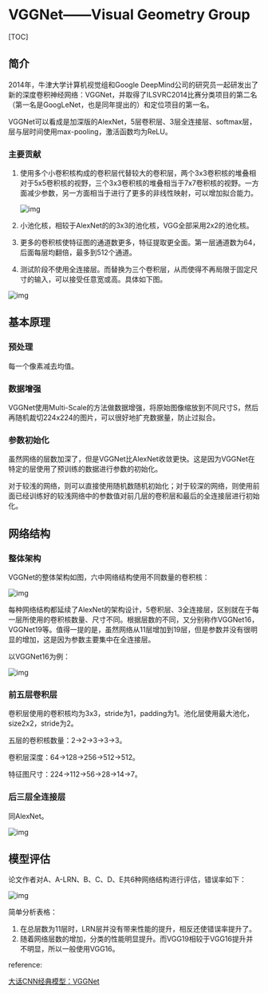 # VGGNet——Visual Geometry Group

[TOC]

## 简介

2014年，牛津大学计算机视觉组和Google DeepMind公司的研究员一起研发出了新的深度卷积神经网络：VGGNet，并取得了ILSVRC2014比赛分类项目的第二名（第一名是GoogLeNet，也是同年提出的）和定位项目的第一名。

VGGNet可以看成是加深版的AlexNet，5层卷积层、3层全连接层、softmax层，层与层时间使用max-pooling，激活函数均为ReLU。

### 主要贡献

1. 使用多个小卷积核构成的卷积层代替较大的卷积层，两个3x3卷积核的堆叠相对于5x5卷积核的视野，三个3x3卷积核的堆叠相当于7x7卷积核的视野。一方面减少参数，另一方面相当于进行了更多的非线性映射，可以增加拟合能力。

   ![img](http://5b0988e595225.cdn.sohucs.com/images/20180105/b852b036ad6c4515ba57183e0e272bad.jpeg)

2. 小池化核，相较于AlexNet的的3x3的池化核，VGG全部采用2x2的池化核。

3. 更多的卷积核使特征图的通道数更多，特征提取更全面。第一层通道数为64，后面每层均翻倍，最多到512个通道。

4. 测试阶段不使用全连接层。而替换为三个卷积层，从而使得不再局限于固定尺寸的输入，可以接受任意宽或高。具体如下图。

![img](https://static.oschina.net/uploads/space/2018/0314/023015_rDZR_876354.png)

## 基本原理

### 预处理

每一个像素减去均值。

### 数据增强

VGGNet使用Multi-Scale的方法做数据增强，将原始图像缩放到不同尺寸S，然后再随机裁切224x224的图片，可以很好地扩充数据量，防止过拟合。

### 参数初始化

虽然网络的层数加深了，但是VGGNet比AlexNet收敛更快。这是因为VGGNet在特定的层使用了预训练的数据进行参数的初始化。

对于较浅的网络，则可以直接使用随机数随机初始化；对于较深的网络，则使用前面已经训练好的较浅网络中的参数值对前几层的卷积层和最后的全连接层进行初始化。

## 网络结构

### 整体架构

VGGNet的整体架构如图，六中网络结构使用不同数量的卷积核：

![img](https://static.oschina.net/uploads/space/2018/0314/023044_X49R_876354.png)

每种网络结构都延续了AlexNet的架构设计，5卷积层、3全连接层，区别就在于每一层所使用的卷积核数量、尺寸不同。根据层数的不同，又分别称作VGGNet16，VGGNet19等。值得一提的是，虽然网络从11层增加到19层，但是参数并没有很明显的增加，这是因为参数主要集中在全连接层。

以VGGNet16为例：

![img](https://static.oschina.net/uploads/space/2018/0314/023055_OLcQ_876354.png)

### 前五层卷积层

卷积层使用的卷积核均为3x3，stride为1，padding为1。池化层使用最大池化，size2x2，stride为2。

五层的卷积核数量：2$\rightarrow$2$\rightarrow$3$\rightarrow$3$\rightarrow$3。

卷积层深度：64$\rightarrow$128$\rightarrow$256$\rightarrow$512$\rightarrow$512。

特征图尺寸：224$\rightarrow$112$\rightarrow$56$\rightarrow$28$\rightarrow$14$\rightarrow$7。

### 后三层全连接层

同AlexNet。

![img](https://static.oschina.net/uploads/space/2018/0314/023111_GG9k_876354.png)

## 模型评估

论文作者对A、A-LRN、B、C、D、E共6种网络结构进行评估，错误率如下：

![img](https://static.oschina.net/uploads/space/2018/0314/023135_0OwO_876354.png)

简单分析表格：

1. 在总层数为11层时，LRN层并没有带来性能的提升，相反还使错误率提升了。
2. 随着网络层数的增加，分类的性能明显提升。而VGG19相较于VGG16提升并不明显，所以一般使用VGG16。

reference:

[大话CNN经典模型：VGGNet](https://my.oschina.net/u/876354/blog/1634322)